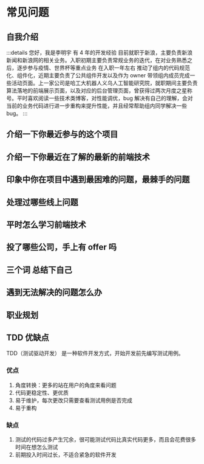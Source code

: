 # 常见问题

## 自我介绍

:::details
您好，我是李明宇 有 4 年的开发经验 目前就职于新浪，主要负责新浪新闻和新浪网的相关业务。入职初期主要负责常规业务的迭代，在对业务熟悉之后，逐步参与疫情、世界杯等重点业务 在入职一年左右 推动了组内的代码规范化、组件化，近期主要负责了公共组件开发以及作为 owner 带领组内成员完成一些活动页面。上一家公司是哈工大机器人义乌人工智能研究院，就职期间主要负责算法落地的前端展示页面，以及对应的后台管理页面，曾获得过两次月度之星称号。平时喜欢阅读一些技术类博客，对性能调优，bug 解决有自己的理解，会对当前的业务代码进行进一步重构来提升性能，并且经常帮助组内同学解决一些 bug。
:::

## 介绍一下你最近参与的这个项目

## 介绍一下你最近在了解的最新的前端技术

## 印象中你在项目中遇到最困难的问题，最棘手的问题

## 处理过哪些线上问题

## 平时怎么学习前端技术

## 投了哪些公司，手上有 offer 吗

## 三个词 总结下自己

## 遇到无法解决的问题怎么办

## 职业规划

## TDD 优缺点

TDD（测试驱动开发） 是一种软件开发方式，开始开发前先编写测试用例。

### 优点

1. 角度转换：更多的站在用户的角度来看问题
2. 代码更稳定性、更优质
3. 易于维护，每次更改只需要查看测试用例是否完成
4. 易于重构

### 缺点

1. 测试的代码过多产生冗余，很可能测试代码比真实代码更多，而且会花费很多时间在想怎么测试
2. 前期投入时间过长，不适合紧急的软件开发
